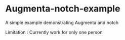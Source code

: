 # Augmenta-notch-example

A simple example demonstrating Augmenta and notch

Limitation : Currently work for only one person

